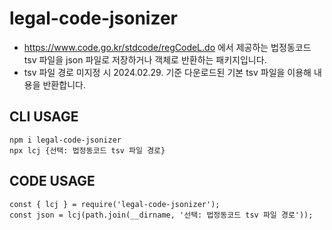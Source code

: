 # legal-code-jsonizer
- https://www.code.go.kr/stdcode/regCodeL.do 에서 제공하는 법정동코드 tsv 파일을 json 파일로 저장하거나 객체로 반환하는 패키지입니다.
- tsv 파일 경로 미지정 시 2024.02.29. 기준 다운로드된 기본 tsv 파일을 이용해 내용을 반환합니다.

## CLI USAGE
```
npm i legal-code-jsonizer
npx lcj {선택: 법정동코드 tsv 파일 경로}
```

## CODE USAGE
```
const { lcj } = require('legal-code-jsonizer'); 
const json = lcj(path.join(__dirname, '선택: 법정동코드 tsv 파일 경로'));
```